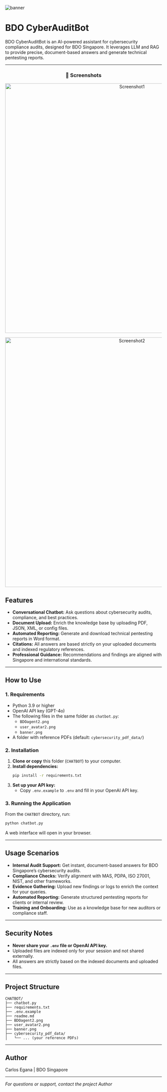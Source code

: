 ![banner](https://github.com/user-attachments/assets/a9aca2db-a195-4182-a690-0cc7de0f7480)


# BDO CyberAuditBot

BDO CyberAuditBot is an AI-powered assistant for cybersecurity compliance audits, designed for BDO Singapore. It leverages LLM and RAG to provide precise, document-based answers and generate technical pentesting reports.

---
<h3 align="center">📸 Screenshots</h3>

<p align="center">
  <img src="https://github.com/user-attachments/assets/f1be8b89-b0e9-4b49-9db8-0b8e5df47917" alt="Screenshot1" width="800">
</p>

<p align="center">
  <img src="https://github.com/user-attachments/assets/e49e8472-b64d-4bf7-8297-3098752efa0a](https://github.com/user-attachments/assets/e02c46a2-9685-4ec5-846f-bdef9de6da92" alt="Screenshot2" width="800">
</p>

## Features

- **Conversational Chatbot:** Ask questions about cybersecurity audits, compliance, and best practices.
- **Document Upload:** Enrich the knowledge base by uploading PDF, JSON, XML, or config files.
- **Automated Reporting:** Generate and download technical pentesting reports in Word format.
- **Citations:** All answers are based strictly on your uploaded documents and indexed regulatory references.
- **Professional Guidance:** Recommendations and findings are aligned with Singapore and international standards.

---

## How to Use

### 1. Requirements

- Python 3.9 or higher
- OpenAI API key (GPT-4o)
- The following files in the same folder as `chatbot.py`:
  - `BDOagent2.png`
  - `user_avatar2.png`
  - `banner.png`
- A folder with reference PDFs (default: `cybersecurity_pdf_data/`)

### 2. Installation

1. **Clone or copy** this folder (`CHATBOT`) to your computer.
2. **Install dependencies:**
   ```sh
   pip install -r requirements.txt
   ```
3. **Set up your API key:**
   - Copy `.env.example` to `.env` and fill in your OpenAI API key.

### 3. Running the Application

From the `CHATBOT` directory, run:

```sh
python chatbot.py
```

A web interface will open in your browser.

---

## Usage Scenarios

- **Internal Audit Support:** Get instant, document-based answers for BDO Singapore’s cybersecurity audits.
- **Compliance Checks:** Verify alignment with MAS, PDPA, ISO 27001, NIST, and other frameworks.
- **Evidence Gathering:** Upload new findings or logs to enrich the context for your queries.
- **Automated Reporting:** Generate structured pentesting reports for clients or internal review.
- **Training and Onboarding:** Use as a knowledge base for new auditors or compliance staff.

---

## Security Notes

- **Never share your `.env` file or OpenAI API key.**
- Uploaded files are indexed only for your session and not shared externally.
- All answers are strictly based on the indexed documents and uploaded files.

---

## Project Structure

```
CHATBOT/
├── chatbot.py
├── requirements.txt
├── .env.example
├── readme.md
├── BDOagent2.png
├── user_avatar2.png
├── banner.png
├── cybersecurity_pdf_data/
│   └── ... (your reference PDFs)
```

---

## Author

Carlos Egana | BDO Singapore

---

_For questions or support, contact the project Author_
